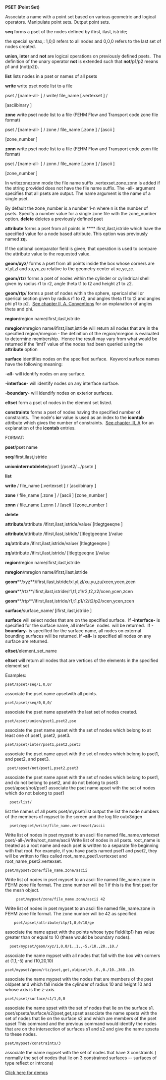 
 **PSET (Point Set)**

  Associate a name with a point set based on various geometric and
  logical operators. Manipulate point sets. Output point sets.
 
  **seq** forms a pset of the nodes defined by ifirst, ilast,
  istride;

  the special syntax,: 1,0,0 refers to all nodes and 0,0,0 refers to
  the last set of nodes created.

  **union, inter** and **not** are logical operations on previously
  defined psets.  The definition of the unary operator **not** is
  extended such that **not**/p1/p2 means p1 and (not(p2)).

  **list** lists nodes in a pset or names of all psets

  **write** write pset node list to a file

  pset / 
[name-all-
] / write/ file\_name
[.vertexset
] /
  
[asciibinary
]

  **zone** write pset node list to a file (FEHM Flow and Transport
  code zone file format)

  pset / 
[name-all-
] / zone / file\_name
[.zone
] / 
[ascii
]
  
[zone\_number
]

  **zonn** write pset node list to a file (FEHM Flow and Transport
  code zonn file format)

  pset / 
[name-all-
] / zonn / file\_name
[.zonn
] / 
[ascii
]
  
[zone\_number
]

  In writezonezonn mode the file name suffix .vertexset.zone.zonn
  is added if the string provided does not have the file name suffix.
  The -all- argument specifies that all psets are output. The name
  argument is the name of a single pset.

  By default the zone\_number is a number 1-n where n is the number of
  psets. Specify a number value for a single zone file with the
  zone\_number option. **delete** deletes a previously defined pset

  **attribute** forms a pset from all points in ****
  ifirst,ilast,istride which have the specified value for a node based
  attribute. This option was previously named **zq.**

  If the optional comparator field is given; that operation is used to
  compare the attribute value to the requested value.

  **geom/xyz**/ forms a pset from all points inside the box whose
  corners are xl,yl,zl and xu,yu,zu relative to the geometry center at
  xc,yc,zc.

  **geom/rtz**/ forms a pset of nodes within the cylinder or
  cylindrical shell given by radius r1 to r2, angle theta t1 to t2 and
  height z1 to z2.

  **geom/rtp**/ forms a pset of nodes within the sphere, sperical
  shell or sperical section given by radius r1 to r2, and angles theta
  t1 to t2 and angles phi p1 to p2.  [See chapter II, A.
  Conventions](../conventions.md) for an explanation of angles theta
  and phi.

  **region**/region name/ifirst,ilast,istride

  **mregion**/mregion name/ifirst,ilast,istride will return all nodes
  that are in the specified region/mregion - the definition of the
  region/mregion is evaluated to determine membership.  Hence the
  result may vary from what would be returned if the 'imt1' value of
  the nodes had been queried using the **attribute** option

  **surface** identifies nodes on the specified surface.  Keyword
  surface names have the following meaning:
 
   -**all**- will identify nodes on any surface.

   -**interface**- will identify nodes on any interface surface.

   -**boundary**- will idendify nodes on exterior surfaces.

**eltset** form a pset of nodes in the element set listed.

**constraints** forms a pset of nodes having the specified number of
constraints.  The node's **icr** value is used as an index to the
**icontab** attribute which gives the number of constraints.  [See
chapter III, A](../meshobject.md) for an explanation of the
**icontab** entries.

FORMAT:

**pset**/pset name

**seq**/ifirst,ilast,istride

**unioninternotdelete**/pset1
[/pset2/.../psetn
]

**list**

**write** / file\_name
[.vertexset
] / 
[asciibinary
]

**zone** / file\_name
[.zone
] / 
[ascii
] 
[zone\_number
]

**zonn** / file\_name
[.zonn
] / 
[ascii
] 
[zone\_number
]

**delete**

**attribute**/attribute
/ifirst,ilast,istride/value/
[ltlegtgeeqne
]

**attribute**/attribute
/ifirst,ilast,istride/
[ltlegtgeeqne
]/value

**zq**/attribute /ifirst,ilast,istride/value/
[ltlegtgeeqne
]

**zq**/attribute /ifirst,ilast,istride/
[ltlegtgeeqne
]/value

**region**/region name/ifirst,ilast,istride

**mregion**/mregion name/ifirst,ilast,istride

**geom****/xyz**/ifirst,ilast,istride/xl,yl,zl/xu,yu,zu/xcen,ycen,zcen

**geom****/rtz**/ifirst,ilast,istride/r1,t1,z1/r2,t2,z2/xcen,ycen,zcen

**geom****/rtp**/ifirst,ilast,istride/r1,t1,p1/r2/t2/p2/xcen,ycen,zcen

**surface**/surface\_name/
[ifirst,ilast,istride
]

**surface** will select nodes that are on the specified surface.  If
**-interface-** is specified for the surface name, all interface  nodes 
will be returned.  If **-boundary-** is specified for the surface name,
all nodes on external bounding surfaces will be returned. If **-all-**
is specified all nodes on any surface are returned.


**eltset**/element\_set\_name

**eltset** will return all nodes that are vertices of the elements in
the specified element set

Examples:

    pset/apset/seq/1,0,0/

associate the pset name apsetwith all points.

    pset/apset/seq/0,0,0/

associate the pset name apsetwith the last set of nodes created.

    pset/apset/union/pset1,pset2,pse

associate the pset name apset with the set of nodes which belong to at least one of pset1, pset2, pset3.

    pset/apset/inter/pset1,pset2,pset3

 associate the pset name apset with the set of nodes which belong to pset1, and pset2, and pset3.

     pset/apset/not/pset1,pset2,pset3

 associate the pset name apset with the set of nodes which belong to pset1, and do not belong to pset2, and do not belong to pset3
pset/apset/not/pset1
 associate the pset name apset with the set of nodes which do not belong to pset1

      pset/list/

 list the names of all psets
pset/mypset/list
 output the list the node numbers of the members of mypset to the screen and the log file outx3dgen

      pset/mypset/write/file_name.vertexset/ascii

 Write list of nodes in pset mypset to an ascii file named file_name.vertexset
pset/-all-/write/root_name/ascii
Write list of nodes in all psets. root_name is treated as a root name and each pset is written to a separate file beginning with that root. For example, if you have psets named pset1 and pset2, they will be written to files called root_name_pset1.vertexset and root_name_pset2.vertexset.

    pset/mypset/zone/file_name.zone/ascii

 Write list of nodes in pset mypset to an ascii file named file_name.zone in FEHM zone file format. The zone number will be 1 if this is the first pset for the mesh object. 
 
         pset/mypset/zone/file_name.zone/ascii 42

Write list of nodes in pset mypset to an ascii file named file_name.zone in FEHM zone file format. The zone number will be 42 as specified.

        pset/apset/attribute/itp/1,0,0/10/ge
        
 associate the name apset with the points whose type field(itp1) has value greater than or equal to 10 (these would be boundary nodes).

      pset/mypset/geom/xyz/1,0,0/1.,1.,-5./10.,20.,10./

associate the name mypset with all nodes that fall with the box with corners at (1,1,-5) and (10,20,10)
  
    pset/mypset/geom/rtz/pset,get,oldpset/0.,0.,0./10.,360.,10.  

associate the name mypset with the nodes that are members of the pset oldpset and which fall inside the cylinder of radius 10 and height 10 and whose axis is the z-axis.

    pset/spset/surface/s1/1,0,0

associate the name spset with the set of nodes that lie on the surface s1.
pset/spseta/surface/s2/pset,get,spset
associate the name spseta with the set of nodes that lie on the surface s2 and which are members of the pset spset  This command and the previous command would identify the nodes that are on the intersection of surfaces s1 and s2 and give the name spseta to these nodes.

    pset/mypset/constraints/3

associate the name mypset with the set of nodes that have 3 constraints ( normally the set of nodes that lie on 3  constrained surfaces -- surfaces of type reflect or intrcons)

[Click here for demos](../demos/main_pset.md)
